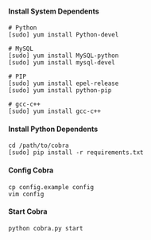 #### Install System Dependents
```
# Python
[sudo] yum install Python-devel

# MySQL
[sudo] yum install MySQL-python
[sudo] yum install mysql-devel

# PIP
[sudo] yum install epel-release
[sudo] yum install python-pip

# gcc-c++
[sudo] yum install gcc-c++
```

#### Install Python Dependents
```
cd /path/to/cobra
[sudo] pip install -r requirements.txt
```

#### Config Cobra
```
cp config.example config
vim config
```

#### Start Cobra
```
python cobra.py start
```